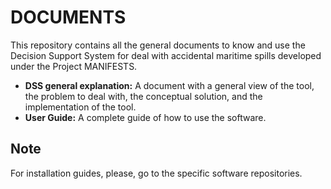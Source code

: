 # DOCUMENTS

This repository contains all the general documents to know and use the Decision Support System for deal with accidental maritime spills developed under the Project MANIFESTS.

* **DSS general explanation:** A document with a general view of the tool, the problem to deal with, the conceptual solution, and the implementation of the tool.
* **User Guide:**  A complete guide of how to use the software.  

## Note

For installation guides, please, go to the specific software repositories.
